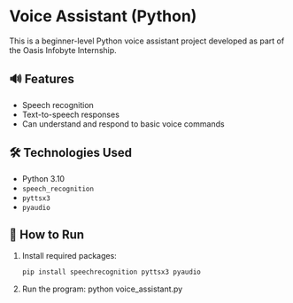 # Voice Assistant (Python)

This is a beginner-level Python voice assistant project developed as part of the Oasis Infobyte Internship.

## 🔊 Features
- Speech recognition
- Text-to-speech responses
- Can understand and respond to basic voice commands

## 🛠️ Technologies Used
- Python 3.10
- `speech_recognition`
- `pyttsx3`
- `pyaudio`

## 🚀 How to Run
1. Install required packages:
   ```bash
   pip install speechrecognition pyttsx3 pyaudio
2. Run the program:
   python voice_assistant.py

